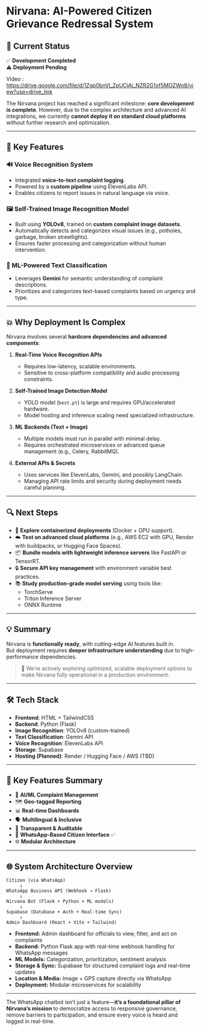 # Nirvana: AI-Powered Citizen Grievance Redressal System

## 🚀 Current Status

✅ **Development Completed**  
⚠️ **Deployment Pending**


Video : https://drive.google.com/file/d/1Zgp0bnVl_ZpUCjAj_NZR2G1of5MOZWn8/view?usp=drive_link

The Nirvana project has reached a significant milestone: **core development is complete**. However, due to the complex architecture and advanced AI integrations, we currently **cannot deploy it on standard cloud platforms** without further research and optimization.

---

## 🧠 Key Features

### 🔊 Voice Recognition System
- Integrated **voice-to-text complaint logging**.
- Powered by a **custom pipeline** using ElevenLabs API.
- Enables citizens to report issues in natural language via voice.

### 🖼️ Self-Trained Image Recognition Model
- Built using **YOLOv8**, trained on **custom complaint image datasets**.
- Automatically detects and categorizes visual issues (e.g., potholes, garbage, broken streetlights).
- Ensures faster processing and categorization without human intervention.

### 🤖 ML-Powered Text Classification
- Leverages **Gemini** for semantic understanding of complaint descriptions.
- Prioritizes and categorizes text-based complaints based on urgency and type.

---

## 💥 Why Deployment Is Complex

Nirvana involves several **hardcore dependencies and advanced components**:

1. **Real-Time Voice Recognition APIs**
   - Requires low-latency, scalable environments.
   - Sensitive to cross-platform compatibility and audio processing constraints.

2. **Self-Trained Image Detection Model**
   - YOLO model (`best.pt`) is large and requires GPU/accelerated hardware.
   - Model hosting and inference scaling need specialized infrastructure.

3. **ML Backends (Text + Image)**
   - Multiple models must run in parallel with minimal delay.
   - Requires orchestrated microservices or advanced queue management (e.g., Celery, RabbitMQ).

4. **External APIs & Secrets**
   - Uses services like ElevenLabs, Gemini, and possibly LangChain.
   - Managing API rate limits and security during deployment needs careful planning.

---

## 🔍 Next Steps

- 🔧 **Explore containerized deployments** (Docker + GPU support).
- ☁️ **Test on advanced cloud platforms** (e.g., AWS EC2 with GPU, Render with buildpacks, or Hugging Face Spaces).
- 📦 **Bundle models with lightweight inference servers** like FastAPI or TensorRT.
- 🔒 **Secure API key management** with environment variable best practices.
- 📚 **Study production-grade model serving** using tools like:
  - TorchServe
  - Triton Inference Server
  - ONNX Runtime

---

## 💡 Summary

Nirvana is **functionally ready**, with cutting-edge AI features built in.  
But deployment requires **deeper infrastructure understanding** due to high-performance dependencies.

> 🚧 We’re actively exploring optimized, scalable deployment options to make Nirvana fully operational in a production environment.

---

## 🛠️ Tech Stack

- **Frontend**: HTML + TailwindCSS
- **Backend**: Python (Flask)
- **Image Recognition**: YOLOv8 (custom-trained)
- **Text Classification**: Gemini API
- **Voice Recognition**: ElevenLabs API
- **Storage**: Supabase
- **Hosting (Planned)**: Render / Hugging Face / AWS (TBD)

---

## 🧹 Key Features Summary

* 🤖 **AI/ML Complaint Management**
* 🗺️ **Geo-tagged Reporting**
* 📊 **Real-time Dashboards**
* 🗣️ **Multilingual & Inclusive**
* 🔐 **Transparent & Auditable**
* 📱 **WhatsApp-Based Citizen Interface** ✅
* 🌐 **Modular Architecture**

---

## 🌐 System Architecture Overview

```
Citizen (via WhatsApp)
     ↓
WhatsApp Business API (Webhook → Flask)
     ↓
Nirvana Bot (Flask + Python + ML models)
     ↓
Supabase (Database + Auth + Real-time Sync)
     ↓
Admin Dashboard (React + Vite + Tailwind)
```

* **Frontend:** Admin dashboard for officials to view, filter, and act on complaints
* **Backend:** Python Flask app with real-time webhook handling for WhatsApp messages
* **ML Models:** Categorization, prioritization, sentiment analysis
* **Storage & Sync:** Supabase for structured complaint logs and real-time updates
* **Location & Media:** Image + GPS capture directly via WhatsApp
* **Deployment:** Modular microservices for scalability

---

The WhatsApp chatbot isn’t just a feature—**it’s a foundational pillar of Nirvana’s mission** to democratize access to responsive governance, remove barriers to participation, and ensure every voice is heard and logged in real-time.
